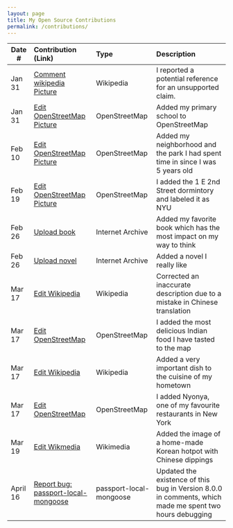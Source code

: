 ```yaml
---
layout: page
title: My Open Source Contributions
permalink: /contributions/
---
```


<!--
Type of the contribution should be "Wikipedia edit", "OpenStreet Map feature", "Documentation", "Course website", "Blog",
"Browser Add-on", etc.

The description should include a brief summary of what you did.

The link should bring us to a public page that shows your contribution. 

Replace the first row with your own contribution. 

-->





| Date #       | Contribution (Link)  | Type  | Description |
|---|:---|:---|:---|
|  Jan 31   | [Comment wikipedia](https://en.wikipedia.org/wiki/Special:Contributions/Shenghan0329) [Picture](./images/week1-wiki.png)    |  Wikipedia   |   I reported a potential reference for an unsupported claim.    |
|  Jan 31   |  [Edit OpenStreetMap](https://www.openstreetmap.org/user/Shenghan0329/history) [Picture](./images/week1-map.png)   |  OpenStreetMap   |   Added my primary school to OpenStreetMap  |
|  Feb 10   |  [Edit OpenStreetMap](https://www.openstreetmap.org/user/Shenghan0329/history) [Picture](./images/week3-map.png)   |  OpenStreetMap   |   Added my neighborhood and the park I had spent time in since I was 5 years old   |
|  Feb 19  |  [Edit OpenStreetMap](https://www.openstreetmap.org/user/Shenghan0329/history) [Picture](./images/week4-map.png)   |  OpenStreetMap   |   I added the 1 E 2nd Street dormintory and labeled it as NYU   |
|  Feb 26   |  [Upload book](https://archive.org/details/20230226_20230226_2303)   |  Internet Archive   |   Added my favorite book which has the most impact on my way to think   |
|  Feb 26   |  [Upload novel](https://archive.org/details/20230226_20230226_2333)   |  Internet Archive   |   Added a novel I really like   |
|  Mar 17   |  [Edit Wikipedia](https://en.wikipedia.org/w/index.php?title=Mount_Tianzhu&diff=prev&oldid=1145244360)   |  Wikipedia   |   Corrected an inaccurate description due to a mistake in Chinese translation   |
|  Mar 17  |  [Edit OpenStreetMap](https://www.openstreetmap.org/user/Shenghan0329/history)   |  OpenStreetMap   |   I added the most delicious Indian food I have tasted to the map   |
|  Mar 17   |  [Edit Wikipedia](https://en.wikipedia.org/w/index.php?title=Anhui_cuisine&diff=prev&oldid=1145252142)   |  Wikipedia   |   Added a very important dish to the cuisine of my hometown   |
|  Mar 17  |  [Edit OpenStreetMap](https://www.openstreetmap.org/user/Shenghan0329/history)   |  OpenStreetMap   |   I added Nyonya, one of my favourite restaurants in New York    |
|  Mar 19   |  [Edit Wikmedia](https://commons.wikimedia.org/w/index.php?title=File%3AKorean_hot_pot_with_Chinese_dippings.jpg&diff=prev&oldid=741904671&diffmode=source)   |  Wikimedia   |   Added the image of a home-made Korean hotpot with Chinese dippings   |
|  April 16   |  [Report bug: passport-local-mongoose](https://github.com/saintedlama/passport-local-mongoose/issues/360)   |  passport-local-mongoose   |   Updated the existence of this bug in Version 8.0.0 in comments, which made me spent two hours debugging   |

